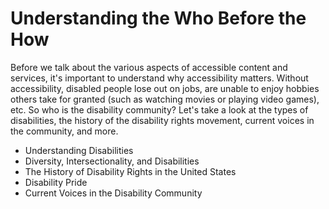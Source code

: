 # Understanding the Who Before the How

Before we talk about the various aspects of accessible content and services, it's important to understand why accessibility matters. Without accessibility, disabled people lose out on jobs, are unable to enjoy hobbies others take for granted (such as watching movies or playing video games), etc. So who is the disability community? Let's take a look at the types of disabilities, the history of the disability rights movement, current voices in the community, and more. 

- Understanding Disabilities
- Diversity, Intersectionality, and Disabilities
- The History of Disability Rights in the United States
- Disability Pride
- Current Voices in the Disability Community
